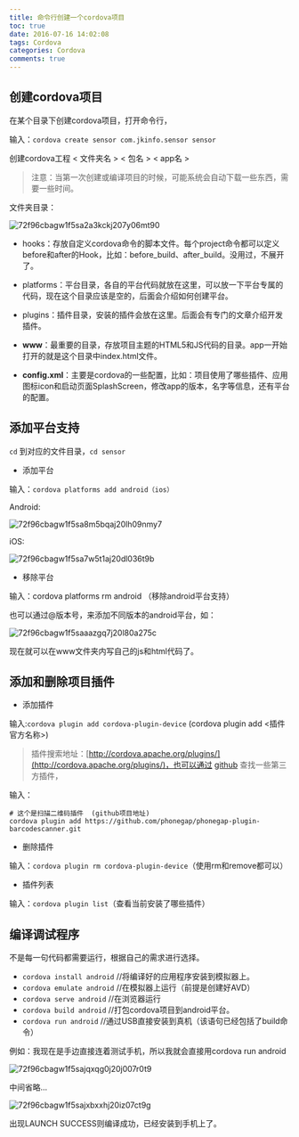 ```yaml
---
title: 命令行创建一个cordova项目
toc: true
date: 2016-07-16 14:02:08
tags: Cordova
categories: Cordova
comments: true
---
```


<!-- more -->

## 创建cordova项目

在某个目录下创建cordova项目，打开命令行，

输入：`cordova create sensor com.jkinfo.sensor sensor`

创建cordova工程  < 文件夹名 > < 包名 > < app名 >

>注意：当第一次创建或编译项目的时候，可能系统会自动下载一些东西，需要一些时间。

文件夹目录：

![72f96cbagw1f5sa2a3kckj207y06mt90](http://cdn.chuyunt.com/uPic/72f96cbagw1f5sa2a3kckj207y06mt90.jpg)

* hooks：存放自定义cordova命令的脚本文件。每个project命令都可以定义before和after的Hook，比如：before_build、after_build。没用过，不展开了。

* platforms：平台目录，各自的平台代码就放在这里，可以放一下平台专属的代码，现在这个目录应该是空的，后面会介绍如何创建平台。

* plugins：插件目录，安装的插件会放在这里。后面会有专门的文章介绍开发插件。

* **www**：最重要的目录，存放项目主题的HTML5和JS代码的目录。app一开始打开的就是这个目录中index.html文件。

* **config.xml**：主要是cordova的一些配置，比如：项目使用了哪些插件、应用图标icon和启动页面SplashScreen，修改app的版本，名字等信息，还有平台的配置。


## 添加平台支持

`cd` 到对应的文件目录，`cd sensor`

- 添加平台

输入：`cordova platforms add android（ios）`

Android:

![72f96cbagw1f5sa8m5bqaj20lh09nmy7](http://cdn.chuyunt.com/uPic/72f96cbagw1f5sa8m5bqaj20lh09nmy7.jpg)

iOS:

![72f96cbagw1f5sa7w5t1aj20dl036t9b](http://cdn.chuyunt.com/uPic/72f96cbagw1f5sa7w5t1aj20dl036t9b.jpg)

- 移除平台

输入：cordova platforms rm android  （移除android平台支持）

也可以通过@版本号，来添加不同版本的android平台，如：

![72f96cbagw1f5saaazgq7j20l80a275c](http://cdn.chuyunt.com/uPic/72f96cbagw1f5saaazgq7j20l80a275c.jpg)

现在就可以在www文件夹内写自己的js和html代码了。


## 添加和删除项目插件

- 添加插件

输入:`cordova plugin add cordova-plugin-device` (cordova plugin add <插件官方名称>)

>插件搜索地址：[http://cordova.apache.org/plugins/](http://cordova.apache.org/plugins/)，也可以通过 [github](https://github.com) 查找一些第三方插件，

输入：

```shell
# 这个是扫描二维码插件  (github项目地址)
cordova plugin add https://github.com/phonegap/phonegap-plugin-barcodescanner.git
```


- 删除插件

输入：`cordova plugin rm cordova-plugin-device`（使用rm和remove都可以）


- 插件列表

输入：`cordova plugin list`（查看当前安装了哪些插件）


## 编译调试程序

不是每一句代码都需要运行，根据自己的需求进行选择。

- `cordova install android` //将编译好的应用程序安装到模拟器上。
- `cordova emulate android` //在模拟器上运行（前提是创建好AVD）
- `cordova serve android` //在浏览器运行
- `cordova build android` //打包cordova项目到android平台。
- `cordova run android` //通过USB直接安装到真机（该语句已经包括了build命令）

例如：我现在是手边直接连着测试手机，所以我就会直接用cordova run android

![72f96cbagw1f5sajqxqg0j20j007r0t9](http://cdn.chuyunt.com/uPic/72f96cbagw1f5sajqxqg0j20j007r0t9.jpg)

中间省略...

![72f96cbagw1f5sajxbxxhj20iz07ct9g](http://cdn.chuyunt.com/uPic/72f96cbagw1f5sajxbxxhj20iz07ct9g.jpg)

出现LAUNCH SUCCESS则编译成功，已经安装到手机上了。

                          

